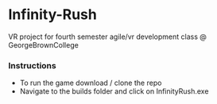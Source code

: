 # Infinity-Rush
VR project for fourth semester agile/vr development class @ GeorgeBrownCollege

### Instructions 
* To run the game download / clone the repo
* Navigate to the builds folder and click on InfinityRush.exe
